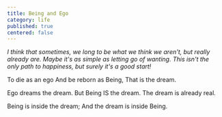 ```yaml
---
title: Being and Ego
category: life
published: true
centered: false
---
```


_I think that sometimes, we long to be what we think we aren't, but really already are. Maybe it's as simple as letting go of wanting. This isn't the only path to happiness, but  surely it's a good start!_

To die as an ego
And be reborn as Being,
That is the dream.

Ego dreams the dream.
But Being IS the dream.
The dream is already real.

Being is inside the dream;
And the dream is inside Being.

